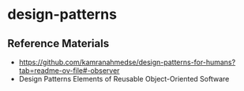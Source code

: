 # design-patterns

## Reference Materials
- https://github.com/kamranahmedse/design-patterns-for-humans?tab=readme-ov-file#-observer
- Design Patterns Elements of Reusable Object-Oriented Software


